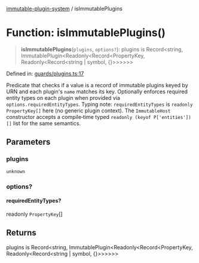 [immutable-plugin-system](../README.md) / isImmutablePlugins

# Function: isImmutablePlugins()

> **isImmutablePlugins**(`plugins`, `options?`): plugins is Record\<string, ImmutablePlugin\<Readonly\<Record\<PropertyKey, Readonly\<Record\<string \| symbol, \{\}\>\>\>\>\>\>

Defined in: [guards/plugins.ts:17](https://github.com/agladysh/immutable-plugin-system/blob/1e3844304b71a6cb1d44c2f57e31e6fc81a4ed82/src/guards/plugins.ts#L17)

Predicate that checks if a value is a record of immutable plugins keyed by
URN and each plugin's `name` matches its key. Optionally enforces required
entity types on each plugin when provided via `options.requiredEntityTypes`.
Typing note: `requiredEntityTypes` is `readonly PropertyKey[]` here (no
generic plugin context). The `ImmutableHost` constructor accepts a compile‑time
typed `readonly (keyof P['entities'])[]` list for the same semantics.

## Parameters

### plugins

`unknown`

### options?

#### requiredEntityTypes?

readonly `PropertyKey`[]

## Returns

plugins is Record\<string, ImmutablePlugin\<Readonly\<Record\<PropertyKey, Readonly\<Record\<string \| symbol, \{\}\>\>\>\>\>\>
